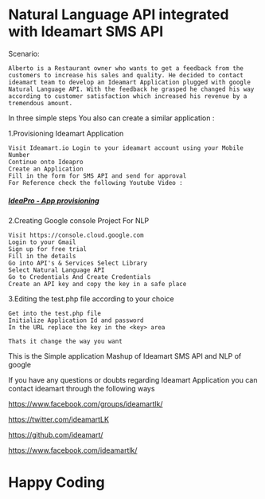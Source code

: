# Natural Language API integrated with Ideamart SMS API 

Scenario:
	
	Alberto is a Restaurant owner who wants to get a feedback from the customers to increase his sales and quality. He decided to contact ideamart team to develop an Ideamart Application plugged with google Natural Language API. With the feedback he grasped he changed his way according to customer satisfaction which increased his revenue by a tremendous amount.

In three simple steps You also can create a similar application :

1.Provisioning Ideamart Application

	Visit Ideamart.io Login to your ideamart account using your Mobile Number
	Continue onto Ideapro
	Create an Application
	Fill in the form for SMS API and send for approval
	For Reference check the following Youtube Video : 
##### [IdeaPro - App provisioning](https://www.youtube.com/watch?v=zpgOrigLA70&t=457s)
	
2.Creating Google console Project For NLP

	Visit https://console.cloud.google.com
	Login to your Gmail
	Sign up for free trial
	Fill in the details
	Go into API's & Services Select Library
	Select Natural Language API
	Go to Credentials And Create Credentials
	Create an API key and copy the key in a safe place
	

3.Editing the test.php file according to your choice

	Get into the test.php file
	Initialize Application Id and password
	In the URL replace the key in the <key> area
	
	Thats it change the way you want 
	
	
This is the Simple application Mashup of Ideamart SMS API and NLP of google 

If you have any questions or doubts regarding Ideamart Application you can contact ideamart through the following ways

https://www.facebook.com/groups/ideamartlk/

https://twitter.com/ideamartLK

https://github.com/ideamart/

https://www.facebook.com/ideamartlk/


# Happy Coding
	
